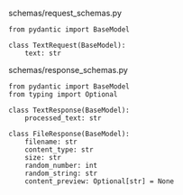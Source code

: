 schemas/request_schemas.py

```(python)
from pydantic import BaseModel

class TextRequest(BaseModel):
    text: str
```

schemas/response_schemas.py
```(python)
from pydantic import BaseModel
from typing import Optional

class TextResponse(BaseModel):
    processed_text: str

class FileResponse(BaseModel):
    filename: str
    content_type: str
    size: str
    random_number: int
    random_string: str
    content_preview: Optional[str] = None
```

